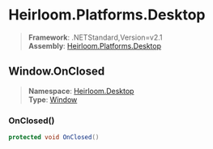# Heirloom.Platforms.Desktop

> **Framework**: .NETStandard,Version=v2.1  
> **Assembly**: [Heirloom.Platforms.Desktop][0]  

## Window.OnClosed

> **Namespace**: [Heirloom.Desktop][0]  
> **Type**: [Window][1]  

### OnClosed()

```cs
protected void OnClosed()
```

[0]: ../../../Heirloom.Platforms.Desktop.md
[1]: ../Window.md
